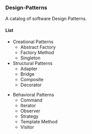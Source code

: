 ### Design-Patterns ###

A catalog of software Design Patterns.


#### List ####

+ Creational Patterns
    + Abstract Factory
    + Factory Method
    + Singleton
+ Structural Patterns
    + Adapter
    + Bridge
    + Composite
    + Decorator
- Behavioral Patterns
    + Command
    + Iterator
    - Observer
    - Strategy
    - Template Method
    - Visitor
